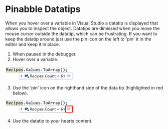 # Pinabble Datatips
When you hover over a variable in Visual Studio a datatip is displayed that allows you to inspect the object. Datatips are dimissed when you move the mouse cursor outside the datatip, which can be frustrating. If you want to keep the datatip around just use the pin icon on the left to 'pin' it in the editor and keep it in place.

1. When paused in the debugger. 
2. Hover over a variable. 

![Datatip visible](PinnedDataTips-UnpinnedDatatip.png)

3. Use the 'pin' icon on the righthand side of the data tip (highlighted in red below).

![Datatip visible with pin icon highlighted](PinnedDataTips-HighlightedPin.png)

4. Use the datatip to your hearts content.


